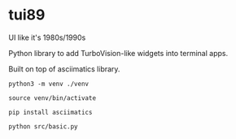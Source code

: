 # tui89
UI like it's 1980s/1990s

Python library to add TurboVision-like widgets into terminal
apps.

Built on top of asciimatics library.

`python3 -m venv ./venv`

`source venv/bin/activate`

`pip install asciimatics`

`python src/basic.py`
